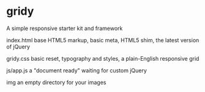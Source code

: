 gridy
=====

A simple responsive starter kit and framework

index.html base HTML5 markup, basic meta, HTML5 shim, the latest version of jQuery

gridy.css basic reset, typography and styles, a plain-English responsive grid

js/app.js a "document ready" waiting for custom jQuery

img an empty directory for your images

